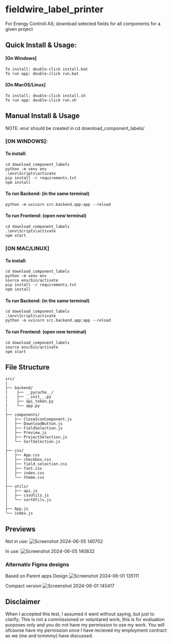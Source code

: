 # fieldwire_label_printer
 For Energy Controll AS; download selected fields for all components for a given project  



## Quick Install & Usage:

#### [On Windows]
    To install: double-click install.bat
    To run app: double-click run.bat

#### [On MacOS/Linux]
    To install: double-click install.sh
    To run app: double-click run.sh

## Manual Install & Usage
NOTE: env/ should be created in cd download_component_labels/

### [ON WINDOWS]:
#### To install: 
    cd download_component_labels
    python -m venv env
    .\env\Scripts\activate
    pip install -r requirements.txt
    npm install 
    
#### To run Backend: (in the same terminal)
    python -m uvicorn src.backend.app:app --reload

#### To run Frontend: (open new terminal)
    cd download_component_labels
    .\env\Scripts\activate
    npm start

### [ON MAC/LINUX]
#### To install: 
    cd download_component_labels 
    python -m venv env
    source env/bin/activate
    pip install -r requirements.txt
    npm install 
    
#### To run Backend: (in the same terminal)
    cd download_component_labels
    .\env\Scripts\activate
    python -m uvicorn src.backend.app:app --reload
    
#### To run Frontend: (open new terminal)
    cd download_component_labels
    source env/bin/activate
    npm start


## File Structure
    src/
    |   
    ├── backend/
    |    ├── __pycache__/
    |    ├── __init__.py
    |    ├── api_token.py    
    |    └── app.py
    |    
    ├── components/
    │   ├── CloseIconComponent.js
    │   ├── DownloadButton.js
    │   ├── FieldSelection.js
    │   ├── Preview.js
    │   ├── ProjectSelection.js
    │   └── SortSelection.js
    │
    ├── css/
    │   ├── App.css
    │   ├── checkbox.css
    │   ├── field_selection.css
    │   ├── font.css
    │   ├── index.css
    │   └── theme.css
    │
    ├── utils/
    │   ├── api.js
    │   ├── csvUtils.js
    │   └── sortUtils.js
    │
    ├── App.js
    └── index.js


## Previews
Not in use:
![Screenshot 2024-06-05 140702](https://github.com/Borgerod/fieldwire_label_printer/assets/97392841/1782a308-1b0a-4bba-8393-4bc5dfd09ee2)

In use:
![Screenshot 2024-06-05 140832](https://github.com/Borgerod/fieldwire_label_printer/assets/97392841/76f04884-256d-4374-a180-790d8c451410)


### Alternativ Figma designs

Based on Parent apps Design
![Screenshot 2024-06-01 135111](https://github.com/Borgerod/fieldwire_label_printer/assets/97392841/e16732db-e451-4ddb-a487-3ed3390a7d5f)

Compact version
![Screenshot 2024-06-01 145417](https://github.com/Borgerod/fieldwire_label_printer/assets/97392841/af975fbc-6860-4817-9934-63f429f6823c)


## Disclaimer
When I accepted this test, I assumed it went without saying, but just to clarify; 
This is not a commissioned or voluntared work, this is for evaluation purposes only and you do not have my permission to use my work.
You will ofcourse have my permission once I have recieved my employment contract as we (me and tommmy) have discussed.



